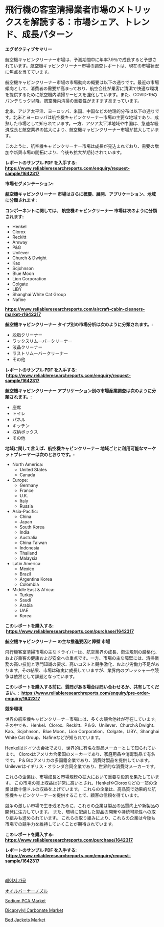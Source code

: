 <p><h1>飛行機の客室清掃業者市場のメトリックスを解読する：市場シェア、トレンド、成長パターン</h1></p><p><strong>エグゼクティブサマリー</strong></p>
<p><p>航空機キャビンクリーナー市場は、予測期間中に年率7.9％で成長すると予想されています。航空機キャビンクリーナー市場の調査レポートは、現在の市場状況に焦点を当てています。</p><p>航空機キャビンクリーナー市場の市場動向の概要は以下の通りです。最近の市場傾向として、消費者の需要が高まっており、航空会社が乗客に清潔で快適な環境を提供するために航空機内清掃サービスを強化しています。また、COVID-19のパンデミック以降、航空機内清掃の重要性がますます高まっています。</p><p>北米、アジア太平洋、ヨーロッパ、米国、中国などの地理的分布は以下の通りです。北米とヨーロッパは航空機キャビンクリーナー市場の主要な地域であり、成熟した市場として知られています。一方、アジア太平洋地域や中国は、急速な経済成長と航空業界の拡大により、航空機キャビンクリーナー市場が拡大しています。</p><p>このように、航空機キャビンクリーナー市場は成長が見込まれており、需要の増加や新興市場の開拓により、今後も拡大が期待されています。</p></p>
<p><strong>レポートのサンプル PDF を入手する: <a href="https://www.reliableresearchreports.com/enquiry/request-sample/1642317">https://www.reliableresearchreports.com/enquiry/request-sample/1642317</a></strong></p>
<p><strong>市場セグメンテーション:</strong></p>
<p><strong> 航空機キャビンクリーナー 市場はさらに概要、展開、アプリケーション、地域に分類されます :</strong></p>
<p><strong>コンポーネントに関しては、 航空機キャビンクリーナー 市場は次のように分類されます: &nbsp;</strong></p>
<p><ul><li>Henkel</li><li>Clorox</li><li>Reckitt</li><li>Amway</li><li>P&G</li><li>Unilever</li><li>Church & Dwight</li><li>Kao</li><li>Scjohnson</li><li>Blue Moon</li><li>Lion Corporation</li><li>Colgate</li><li>LIBY</li><li>Shanghai White Cat Group</li><li>Nafine</li></ul></p>
<p><strong><a href="https://www.reliableresearchreports.com/aircraft-cabin-cleaners-market-r1642317">https://www.reliableresearchreports.com/aircraft-cabin-cleaners-market-r1642317</a></strong></p>
<p><strong> 航空機キャビンクリーナー タイプ別の市場分析は次のように分類されます。:</strong></p>
<p><ul><li>脱脂クリーナー</li><li>ワックスリムーバークリーナー</li><li>液晶クリーナー</li><li>ラストリムーバークリーナー</li><li>その他</li></ul></p>
<p><strong>レポートのサンプル PDF を入手する: &nbsp;<a href="https://www.reliableresearchreports.com/enquiry/request-sample/1642317">https://www.reliableresearchreports.com/enquiry/request-sample/1642317</a></strong></p>
<p><strong> 航空機キャビンクリーナー アプリケーション別の市場産業調査は次のように分類されます。:</strong></p>
<p><ul><li>座席</li><li>トイレ</li><li>パネル</li><li>キッチン</li><li>収納ボックス</li><li>その他</li></ul></p>
<p><strong>地域に関して言えば、航空機キャビンクリーナー 地域ごとに利用可能なマーケットプレーヤーは次のとおりです。:</strong></p>
<p><ul>
    <li>
        North America:
        <ul>
            <li>United States</li>
            <li>Canada</li>
        </ul>
    </li>
    <li>
        Europe:
        <ul>
            <li>Germany</li>
            <li>France</li>
            <li>U.K.</li>
            <li>Italy</li>
            <li>Russia</li>
        </ul>
    </li>
    <li>
        Asia-Pacific:
        <ul>
            <li>China</li>
            <li>Japan</li>
            <li>South Korea</li>
            <li>India</li>
            <li>Australia</li>
            <li>China Taiwan</li>
            <li>Indonesia</li>
            <li>Thailand</li>
            <li>Malaysia</li>
        </ul>
    </li>
    <li>
        Latin America:
        <ul>
            <li>Mexico</li>
            <li>Brazil</li>
            <li>Argentina Korea</li>
            <li>Colombia</li>
        </ul>
    </li>
    <li>
        Middle East & Africa:
        <ul>
            <li>Turkey</li>
            <li>Saudi</li>
            <li>Arabia</li>
            <li>UAE</li>
            <li>Korea</li>
        </ul>
    </li>
    </ul></p>
<p><strong>このレポートを購入する: &nbsp;<a href="https://www.reliableresearchreports.com/purchase/1642317">https://www.reliableresearchreports.com/purchase/1642317</a></strong></p>
<p><strong>航空機キャビンクリーナー の主な推進要因と障壁 市場</strong></p>
<p><p>飛行機客室清掃市場の主なドライバーは、航空業界の成長、衛生規制の厳格化、および乗客の健康および安全への重点です。一方、市場の主な障壁には、清掃業務の高い技能と専門知識の要求、高いコストと競争激化、および労働力不足があります。その結果、市場は確実に成長していますが、業界内のプレッシャーや競争は依然として課題となっています。</p></p>
<p><strong>このレポートを購入する前に、質問がある場合は問い合わせるか、共有してください。:&nbsp; <a href="https://www.reliableresearchreports.com/enquiry/pre-order-enquiry/1642317">https://www.reliableresearchreports.com/enquiry/pre-order-enquiry/1642317</a></strong></p>
<p><strong>競争環境</strong></p>
<p><p>世界の航空機キャビンクリーナー市場には、多くの競合他社が存在しています。 その中でも、Henkel、Clorox、Reckitt、P＆G、Unilever、Church＆Dwight、Kao、Scjohnson、Blue Moon、Lion Corporation、Colgate、LIBY、Shanghai White Cat Group、Nafineなどが知られています。</p><p>Henkelはドイツの会社であり、世界的に有名な製品メーカーとして知られています。 Cloroxはアメリカ合衆国のメーカーであり、家庭用品や消毒製品で有名です。 P＆Gはアメリカの多国籍企業であり、消費財製品を提供しています。 Unileverはイギリス・オランダ合同企業であり、世界的な消費財メーカーです。</p><p>これらの企業は、市場成長と市場規模の拡大において重要な役割を果たしています。 この市場の売上収益は非常に高いとされ、HenkelやCloroxなどの一部の企業は数十億ドルの収益を上げています。 これらの企業は、高品質で効果的な航空機キャビンクリーナーを提供することで、顧客の信頼を得ています。</p><p>競争の激しい市場で生き残るために、これらの企業は製品の品質向上や新製品の開発に注力しています。 また、環境に配慮した製品の開発や持続可能性への取り組みも進められています。 これらの取り組みにより、これらの企業は今後も市場での競争力を維持していくことが期待されています。</p></p>
<p><strong>このレポートを購入する: &nbsp; <a href="https://www.reliableresearchreports.com/purchase/1642317">https://www.reliableresearchreports.com/purchase/1642317</a></strong></p>
<p><strong>レポートのサンプル PDF を入手する: &nbsp;<a href="https://www.reliableresearchreports.com/enquiry/request-sample/1642317">https://www.reliableresearchreports.com/enquiry/request-sample/1642317</a></strong><strong></strong></p>
<p>&nbsp;</p>
<p><p><a href="https://github.com/Tristiarton768456/Market-Research-Report-List-1/blob/main/199786667386.md">레이저 가공</a></p><p><a href="https://github.com/bevdtkn4419963/Market-Research-Report-List-2/blob/main/741867669902.md">オイルバーナーノズル</a></p><p><a href="https://github.com/timeliteaut/Market-Research-Report-List-2/blob/main/sodium-pca-market.md">Sodium PCA Market</a></p><p><a href="https://github.com/bobicer/Market-Research-Report-List-3/blob/main/dicaprylyl-carbonate-market.md">Dicaprylyl Carbonate Market</a></p><p><a href="https://issuu.com/reportprime-2/docs/bed-jackets-market-size-2030.pptx">Bed Jackets Market</a></p></p>